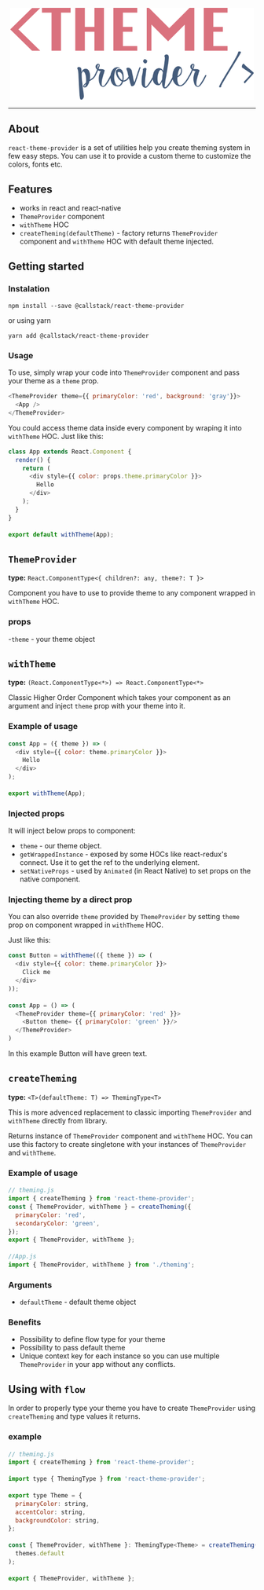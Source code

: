 <p align="center">
  <img alt="react-theme-provider" src="./assets/theme-provider-logo.png" width="496">
</p>

---
## About 
`react-theme-provider` is a set of utilities help you create theming system in few easy steps.
You can use it to provide a custom theme to customize the colors, fonts etc. 

## Features
 - works in react and react-native
 - `ThemeProvider` component
 - `withTheme` HOC
 - `createTheming(defaultTheme)` - factory returns `ThemeProvider` component and `withTheme` HOC with default theme injected.

## Getting started
### Instalation
```
npm install --save @callstack/react-theme-provider
```
or using yarn
```
yarn add @callstack/react-theme-provider
```

### Usage
To use, simply wrap your code into `ThemeProvider` component and pass your theme as a `theme` prop.

```js
<ThemeProvider theme={{ primaryColor: 'red', background: 'gray'}}>
  <App />
</ThemeProvider>
```

You could access theme data inside every component by wraping it into `withTheme` HOC. Just like this:

```js
class App extends React.Component {
  render() {
    return (
      <div style={{ color: props.theme.primaryColor }}>
        Hello
      </div>
    );
  }
}

export default withTheme(App);
```

## `ThemeProvider`
**type:** `React.ComponentType<{ children?: any, theme?: T }>`

Component you have to use to provide theme to any component wrapped in `withTheme` HOC.

### props
 -`theme` - your theme object

## `withTheme`
**type:** `(React.ComponentType<*>) => React.ComponentType<*>`

Classic Higher Order Component which takes your component as an argument and inject `theme` prop with your theme into it.

### Example of usage
```js
const App = ({ theme }) => (
  <div style={{ color: theme.primaryColor }}>
    Hello
  </div>
);

export withTheme(App);
```

### Injected props
It will inject below props to component:
 - `theme` - our theme object.
 - `getWrappedInstance` -  exposed by some HOCs like react-redux's connect.
 Use it to get the ref to the underlying element.
 - `setNativeProps` - used by `Animated` (in React Native) to set props on the native component.

### Injecting theme by a direct prop
You can also override `theme` provided by `ThemeProvider` by setting `theme` prop on component wrapped in `withTheme` HOC.

Just like this:
```js
const Button = withTheme(({ theme }) => (
  <div style={{ color: theme.primaryColor }}>
    Click me
  </div>
));

const App = () => (
  <ThemeProvider theme={{ primaryColor: 'red' }}>
    <Button theme= {{ primaryColor: 'green' }}/>
  </ThemeProvider>
)
```
In this example Button will have green text.

## `createTheming`
**type:** `<T>(defaultTheme: T) => ThemingType<T>`

This is more advenced replacement to classic importing `ThemeProvider` and `withTheme` directly from library.

Returns instance of `ThemeProvider` component and `withTheme` HOC. 
You can use this factory to create singletone with your instances of `ThemeProvider` and `withTheme`.

### Example of usage
```js
// theming.js
import { createTheming } from 'react-theme-provider';
const { ThemeProvider, withTheme } = createTheming({
  primaryColor: 'red',
  secondaryColor: 'green',
});
export { ThemeProvider, withTheme };

//App.js
import { ThemeProvider, withTheme } from './theming';
```

### Arguments
 - `defaultTheme` - default theme object

### Benefits
 - Possibility to define flow type for your theme
 - Possibility to pass default theme
 - Unique context key for each instance so you can use multiple `ThemeProvider` in your app without any conflicts.

## Using with `flow`
In order to properly type your theme you have to create `ThemeProvider` using `createTheming` and type values it returns.

### example
```js
// theming.js
import { createTheming } from 'react-theme-provider';

import type { ThemingType } from 'react-theme-provider';

export type Theme = {
  primaryColor: string,
  accentColor: string,
  backgroundColor: string,
};

const { ThemeProvider, withTheme }: ThemingType<Theme> = createTheming(
  themes.default
);

export { ThemeProvider, withTheme };
```